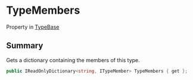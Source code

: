 # TypeMembers

Property in [TypeBase](broken-reference)

## Summary

Gets a dictionary containing the members of this type.

```csharp
public IReadOnlyDictionary<string, ITypeMember> TypeMembers { get };
```
